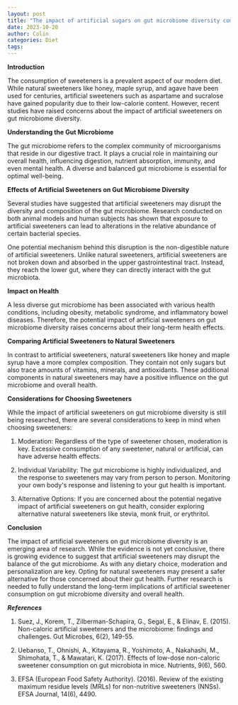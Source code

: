 ```yaml
---
layout: post
title: "The impact of artificial sugars on gut microbiome diversity compared to natural sweeteners"
date: 2023-10-20
author: Colin
categories: Diet
tags: 
---
```


**Introduction**

The consumption of sweeteners is a prevalent aspect of our modern diet. While natural sweeteners like honey, maple syrup, and agave have been used for centuries, artificial sweeteners such as aspartame and sucralose have gained popularity due to their low-calorie content. However, recent studies have raised concerns about the impact of artificial sweeteners on gut microbiome diversity.

**Understanding the Gut Microbiome**

The gut microbiome refers to the complex community of microorganisms that reside in our digestive tract. It plays a crucial role in maintaining our overall health, influencing digestion, nutrient absorption, immunity, and even mental health. A diverse and balanced gut microbiome is essential for optimal well-being.

**Effects of Artificial Sweeteners on Gut Microbiome Diversity**

Several studies have suggested that artificial sweeteners may disrupt the diversity and composition of the gut microbiome. Research conducted on both animal models and human subjects has shown that exposure to artificial sweeteners can lead to alterations in the relative abundance of certain bacterial species.

One potential mechanism behind this disruption is the non-digestible nature of artificial sweeteners. Unlike natural sweeteners, artificial sweeteners are not broken down and absorbed in the upper gastrointestinal tract. Instead, they reach the lower gut, where they can directly interact with the gut microbiota.

**Impact on Health**

A less diverse gut microbiome has been associated with various health conditions, including obesity, metabolic syndrome, and inflammatory bowel diseases. Therefore, the potential impact of artificial sweeteners on gut microbiome diversity raises concerns about their long-term health effects.

**Comparing Artificial Sweeteners to Natural Sweeteners**

In contrast to artificial sweeteners, natural sweeteners like honey and maple syrup have a more complex composition. They contain not only sugars but also trace amounts of vitamins, minerals, and antioxidants. These additional components in natural sweeteners may have a positive influence on the gut microbiome and overall health.

**Considerations for Choosing Sweeteners**

While the impact of artificial sweeteners on gut microbiome diversity is still being researched, there are several considerations to keep in mind when choosing sweeteners:

1. Moderation: Regardless of the type of sweetener chosen, moderation is key. Excessive consumption of any sweetener, natural or artificial, can have adverse health effects.

2. Individual Variability: The gut microbiome is highly individualized, and the response to sweeteners may vary from person to person. Monitoring your own body's response and listening to your gut health is important.

3. Alternative Options: If you are concerned about the potential negative impact of artificial sweeteners on gut health, consider exploring alternative natural sweeteners like stevia, monk fruit, or erythritol.

**Conclusion**

The impact of artificial sweeteners on gut microbiome diversity is an emerging area of research. While the evidence is not yet conclusive, there is growing evidence to suggest that artificial sweeteners may disrupt the balance of the gut microbiome. As with any dietary choice, moderation and personalization are key. Opting for natural sweeteners may present a safer alternative for those concerned about their gut health. Further research is needed to fully understand the long-term implications of artificial sweetener consumption on gut microbiome diversity and overall health.

***References***

1. Suez, J., Korem, T., Zilberman-Schapira, G., Segal, E., & Elinav, E. (2015). Non-caloric artificial sweeteners and the microbiome: findings and challenges. Gut Microbes, 6(2), 149-55.

2. Uebanso, T., Ohnishi, A., Kitayama, R., Yoshimoto, A., Nakahashi, M., Shimohata, T., & Mawatari, K. (2017). Effects of low-dose non-caloric sweetener consumption on gut microbiota in mice. Nutrients, 9(6), 560.

3. EFSA (European Food Safety Authority). (2016). Review of the existing maximum residue levels (MRLs) for non-nutritive sweeteners (NNSs). EFSA Journal, 14(6), 4490.